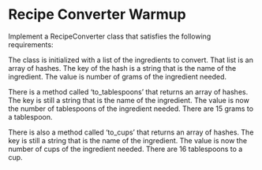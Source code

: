 Recipe Converter Warmup
===

Implement a RecipeConverter class that satisfies the following requirements:

The class is initialized with a list of the ingredients to convert. That list is an array of hashes. The key of the hash is a string that is the name of the ingredient. The value is number of grams of the ingredient needed.

There is a method called ‘to_tablespoons’ that returns an array of hashes. The key is still a string that is the name of the ingredient. The value is now the number of tablespoons of the ingredient needed. There are 15 grams to a tablespoon.

There is also a method called ‘to_cups’ that returns an array of hashes. The key is still a string that is the name of the ingredient. The value is now the number of cups of the ingredient needed. There are 16 tablespoons to a cup.